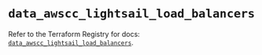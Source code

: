 # `data_awscc_lightsail_load_balancers`

Refer to the Terraform Registry for docs: [`data_awscc_lightsail_load_balancers`](https://registry.terraform.io/providers/hashicorp/awscc/0.70.0/docs/data-sources/lightsail_load_balancers).
